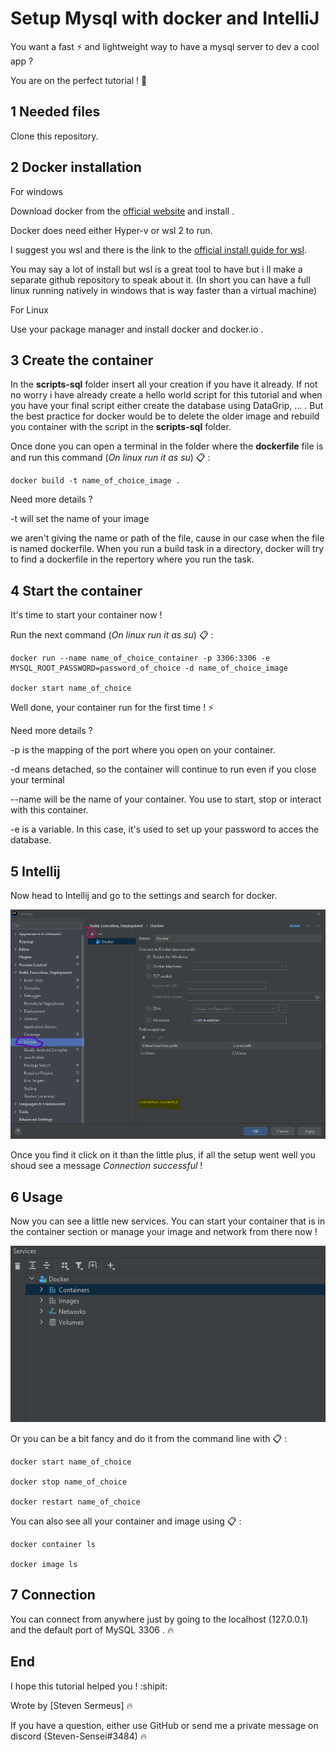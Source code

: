 # Setup Mysql with docker and IntelliJ

You want a fast :zap: and lightweight way to have a mysql server to dev a cool app ? 

You are on the perfect tutorial ! :whale:
## 1 Needed files

Clone this repository.

## 2 Docker installation

For windows

Download docker from the [official website](https://www.docker.com/get-started/) and install .

Docker does need either Hyper-v or wsl 2 to run.

I suggest you wsl and there is the link to the [official install guide for wsl](https://docs.microsoft.com/en-us/windows/wsl/install).

You may say a lot of install but wsl is a great tool to have but i ll make a separate github repository to speak about it.
(In short you can have a full linux running natively in windows that is way faster than a virtual machine)

For Linux

Use your package manager and install docker and docker.io .


## 3 Create the container

In the **scripts-sql** folder insert all your creation if you have it already. If not no worry i have already create a hello world script for this tutorial and when you have your final script either create the database using DataGrip, ... . But the best practice for docker would be to delete the older image and rebuild you container with the script in the **scripts-sql** folder.

Once done you can open a terminal in the folder where the **dockerfile** file is and run this command (*On linux run it as su*) :clipboard: : 

    docker build -t name_of_choice_image .

Need more details ?

-t will set the name of your image

we aren't giving the name or path of the file, cause in our case when the file is named dockerfile. When you run a build task in a directory, docker will try to find a dockerfile in the repertory where you run the task.
## 4 Start the container

It's time to start your container now ! 

Run the next command (*On linux run it as su*) :clipboard: : 

    docker run --name name_of_choice_container -p 3306:3306 -e MYSQL_ROOT_PASSWORD=password_of_choice -d name_of_choice_image

    docker start name_of_choice

Well done, your container run for the first time ! :zap:

Need more details ?

-p is the mapping of the port where you open on your container.

-d means detached, so the container will continue to run even if you close your terminal

--name will be the name of your container. You use to start, stop or interact with this container.

-e is a variable. In this case, it's used to set up your password to acces the database.
## 5 Intellij

Now head to Intellij and go to the settings and search for docker.

![Intellij setting](/images/1.png)

Once you find it click on it than the little plus, if all the setup went well you shoud see a message *Connection successful* !

## 6 Usage

Now you can see a little new services.
You can start your container that is in the container section or manage your image and network from there now !

![Servicies](/images/2.png)

Or you can be a bit fancy and do it from the command line with :clipboard: :

    docker start name_of_choice

    docker stop name_of_choice

    docker restart name_of_choice

You can also see all your container and image using :clipboard: : 

    docker container ls

    docker image ls

## 7 Connection

You can connect from anywhere just by going to the localhost (127.0.0.1) and the default port of MySQL 3306 . :fire:

## End

I hope this tutorial helped you ! :shipit:

Wrote by [Steven Sermeus] :fire:

If you have a question, either use GitHub or send me a private message on discord (Steven-Sensei#3484) :fire:
